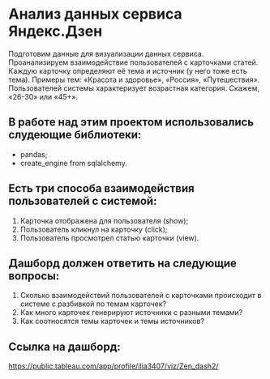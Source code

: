 # Анализ данных сервиса Яндекс.Дзен

Подготовим данные для визуализации данных сервиса. Проанализируем взаимодействие пользователей с карточками статей.
Каждую карточку определяют её тема и источник (у него тоже есть тема). Примеры тем: «Красота и здоровье», «Россия», «Путешествия».
Пользователей системы характеризует возрастная категория. Скажем, «26-30» или «45+».

## В работе над этим проектом использовались слудеющие библиотеки:
- pandas;
- create_engine from sqlalchemy.

## Есть три способа взаимодействия пользователей с системой:
1. Карточка отображена для пользователя (show);
2. Пользователь кликнул на карточку (click);
3. Пользователь просмотрел статью карточки (view).

## Дашборд должен ответить на следующие вопросы:
1. Сколько взаимодействий пользователей с карточками происходит в системе с разбивкой по темам карточек?
2. Как много карточек генерируют источники с разными темами?
3. Как соотносятся темы карточек и темы источников?

## Ссылка на дашборд:
https://public.tableau.com/app/profile/ilia3407/viz/Zen_dash2/
